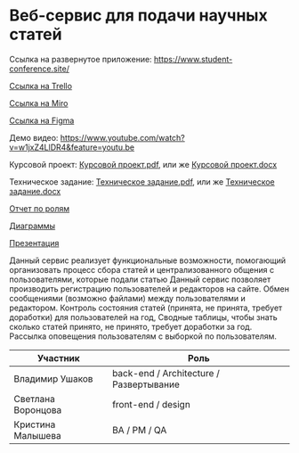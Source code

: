 # Веб-сервис для подачи научных статей

Ссылка на развернутое приложение: https://www.student-conference.site/

[Ссылка на Trello](https://trello.com/b/QfSvDBVm)

[Ссылка на Miro](https://miro.com/app/board/o9J_kvYaYp8=/)

[Ссылка на Figma](https://www.figma.com/file/JL1r2UOqa9HbH7RM5XHiO5/Project)

Демо видео: https://www.youtube.com/watch?v=w1jxZ4LlDR4&feature=youtu.be

Курсовой проект: [Курсовой проект.pdf](https://github.com/AurelVU/Conference-Site-VSU/blob/master/%D0%9A%D1%83%D1%80%D1%81%D0%BE%D0%B2%D0%BE%D0%B9%20%D0%BF%D1%80%D0%BE%D0%B5%D0%BA%D1%82.pdf), или же [Курсовой проект.docx](https://github.com/AurelVU/Conference-Site-VSU/blob/master/%D0%9A%D1%83%D1%80%D1%81%D0%BE%D0%B2%D0%BE%D0%B9%20%D0%BF%D1%80%D0%BE%D0%B5%D0%BA%D1%82.docx)

Техническое задание: [Техническое задание.pdf](https://github.com/AurelVU/Conference-Site-VSU/blob/master/%D0%A2%D0%B5%D1%85%D0%BD%D0%B8%D1%87%D0%B5%D1%81%D0%BA%D0%BE%D0%B5%20%D0%B7%D0%B0%D0%B4%D0%B0%D0%BD%D0%B8%D0%B5.PDF), или же [Техническое задание.docx](https://github.com/AurelVU/Conference-Site-VSU/blob/master/%D0%A2%D0%B5%D1%85%D0%BD%D0%B8%D1%87%D0%B5%D1%81%D0%BA%D0%BE%D0%B5%20%D0%B7%D0%B0%D0%B4%D0%B0%D0%BD%D0%B8%D0%B5.docx)

[Отчет по ролям](https://github.com/AurelVU/Conference-Site-VSU/blob/master/%D0%9E%D1%82%D1%87%D0%B5%D1%82%20%D0%BF%D0%BE%20%D1%80%D0%BE%D0%BB%D1%8F%D0%BC.pdf)

[Диаграммы](https://drive.google.com/file/d/1x1laUf76Dv2D-_XToOrk3S2qDLqoPx_w/view)

[Презентация](https://github.com/AurelVU/Conference-Site-VSU/blob/master/%D0%9F%D1%80%D0%B5%D0%B7%D0%B5%D0%BD%D1%82%D0%B0%D1%86%D0%B8%D1%8F.pptx)

Данный сервис реализует функциональные возможности, помогающий организовать процесс сбора статей и централизованного общения с пользователями, которые подали статью
Данный сервис позволяет производить регистрацию пользователей и редакторов на сайте.
Обмен сообщениями (возможно файлами) между пользователями и редактором. 
Контроль состояния статей (принята, не принята, требует доработки) для пользователей на год, 
Сводные таблицы, чтобы знать сколько статей принято, не принято, требует доработки за год. 
Рассылка оповещения пользователям с выборкой по пользователям.

| Участник | Роль |
|---------|-------------|
| Владимир Ушаков |	back-end / Architecture / Развертывание |
| Светлана Воронцова | front-end / design |
| Кристина Малышева | BA / PM / QA |
